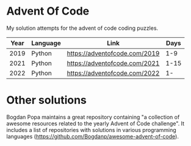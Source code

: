 # Advent Of Code

My solution attempts for the advent of code coding puzzles.

| Year | Language | Link                          | Days |
| ---- | -------- | ----------------------------- | ---- |
| 2019 | Python   | https://adventofcode.com/2019 | 1-9  |
| 2021 | Python   | https://adventofcode.com/2021 | 1-15 |
| 2022 | Python   | https://adventofcode.com/2022 | 1-   |

# Other solutions

Bogdan Popa maintains a great repository containing "a collection of awesome resources related to the yearly Advent of Code challenge". It includes a list of repositories with solutions in various programming languages (<https://github.com/Bogdanp/awesome-advent-of-code>).
